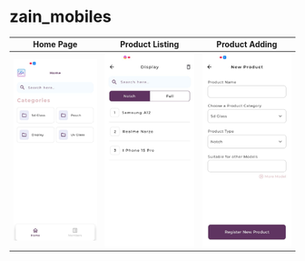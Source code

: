 # zain_mobiles


| Home Page                           | Product Listing                        | Product Adding                         |
| ----------------------------------- | -------------------------------------- | -------------------------------------- |
| ![HomePage](HomePage.jpg)           | ![ProductListing](ProductList.jpg)     | ![ProductAdding](ProductAdding.jpg)    |
